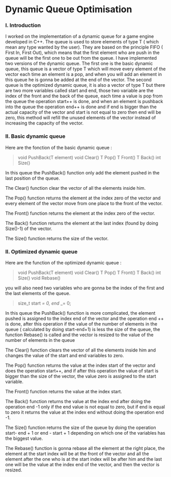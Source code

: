 # Dynamic Queue Optimisation

### I. Introduction

I worked on the implementation of a dynamic queue for a game engine developed in C++. The queue is used to store elements of type T ( which mean any type wanted by the user). They are based on the principle FIFO ( First In, First Out), which means that the first element who are push in the queue will be the first one to be out from the queue.
I have implemented two versions of the dynamic queue. The first one is the basic dynamic queue, this queue is a vector of type T which will move every element of the vector each time an element is a pop, and when you will add an element in this queue he is gonna be added at the end of the vector. The second queue is the optimized dynamic queue, it is also a vector of type T but there are two more variables called start and end, those two variable are the index of the front and the back of the queue, each time a value is pop from the queue the operation start++ is done, and when an element is pushback into the queue the operation end++ is done and if end is bigger than the actual capacity of the vector and start is not equal to zero then end will be zero, this method will refill the unused elements of the vector instead of increasing the capacity of the vector.



### II. Basic dynamic queue



Here are the fonction of the basic dynamic queue :
>void PushBack(T element)
>void Clear()
>T Pop()
>T Front()
>T Back()
>int Size()
                    
In this queue the PushBack() function only add the element pushed in the last position of the queue.

The Clear() function clear the vector of all the elements inside him.

The Pop() function returns the element at the index zero of the vector and every element of the vector move from one place to the front of the vector.

The Front() function returns the element at the index zero of the vector.

The Back() function returns the element at the last index (found by doing Size()-1) of the vector.

The Size() function returns the size of the vector.

### II. Optimized dynamic queue

Here are the function of the optimized dynamic queue :

>void PushBack(T element)
>void Clear()
>T Pop()
>T Front()
>T Back()
>int Size()
>void Rebase()
                    
you will also need two variables who are gonna be the index of the first and the last elements of the queue.
>size_t start _= 0, end_ _= 0;
                    

In this queue the PushBack() function is more complicated, the element pushed is assigned to the index end of the vector and the operation end ++ is done, after this operation if the value of the number of elements in the queue ( calculated by doing start-end+1) is less the size of the queue, the function Rebase() is called and the vector is resized to the value of the number of elements in the queue

The Clear() function clears the vector of all the elements inside him and changes the value of the start and end variables to zero.

The Pop() function returns the value at the index start of the vector and does the operation start++, and if after this operation the value of start is bigger than the size of the vector, the value zero is assigned to the start variable.

The Front() function returns the value at the index start.

The Back() function returns the value at the index end after doing the operation end -1 only if the end value is not equal to zero, but if end is equal to zero it returns the value at the index end without doing the operation end -1.

The Size() function returns the size of the queue by doing the operation start- end + 1
or end - start + 1 depending on which one of the variables has the biggest value.

The Rebase() function is gonna rebase all the element at the right place, the element at the start index will be at the front of the vector and all the element after the one who is at the start index will be after him and the last one will be the value at the index end of the vector, and then the vector is resized.

